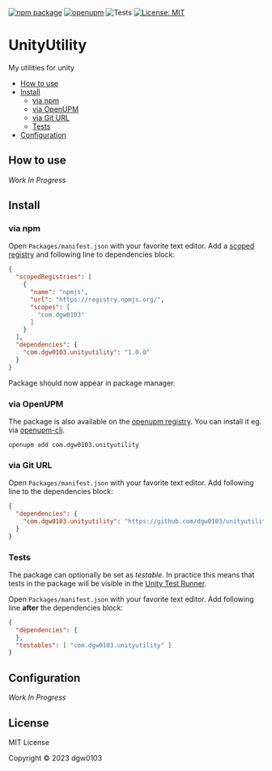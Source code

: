 [![npm package](https://img.shields.io/npm/v/com.dgw0103.unityutility)](https://www.npmjs.com/package/com.dgw0103.unityutility)
[![openupm](https://img.shields.io/npm/v/com.dgw0103.unityutility?label=openupm&registry_uri=https://package.openupm.com)](https://openupm.com/packages/com.dgw0103.unityutility/)
![Tests](https://github.com/dgw0103/unityutility/workflows/Tests/badge.svg)
[![License: MIT](https://img.shields.io/badge/License-MIT-green.svg)](https://opensource.org/licenses/MIT)

# UnityUtility

My utilities for unity

- [How to use](#how-to-use)
- [Install](#install)
  - [via npm](#via-npm)
  - [via OpenUPM](#via-openupm)
  - [via Git URL](#via-git-url)
  - [Tests](#tests)
- [Configuration](#configuration)

<!-- toc -->

## How to use

*Work In Progress*

## Install

### via npm

Open `Packages/manifest.json` with your favorite text editor. Add a [scoped registry](https://docs.unity3d.com/Manual/upm-scoped.html) and following line to dependencies block:
```json
{
  "scopedRegistries": [
    {
      "name": "npmjs",
      "url": "https://registry.npmjs.org/",
      "scopes": [
        "com.dgw0103"
      ]
    }
  ],
  "dependencies": {
    "com.dgw0103.unityutility": "1.0.0"
  }
}
```
Package should now appear in package manager.

### via OpenUPM

The package is also available on the [openupm registry](https://openupm.com/packages/com.dgw0103.unityutility). You can install it eg. via [openupm-cli](https://github.com/openupm/openupm-cli).

```
openupm add com.dgw0103.unityutility
```

### via Git URL

Open `Packages/manifest.json` with your favorite text editor. Add following line to the dependencies block:
```json
{
  "dependencies": {
    "com.dgw0103.unityutility": "https://github.com/dgw0103/unityutility.git"
  }
}
```

### Tests

The package can optionally be set as *testable*.
In practice this means that tests in the package will be visible in the [Unity Test Runner](https://docs.unity3d.com/2017.4/Documentation/Manual/testing-editortestsrunner.html).

Open `Packages/manifest.json` with your favorite text editor. Add following line **after** the dependencies block:
```json
{
  "dependencies": {
  },
  "testables": [ "com.dgw0103.unityutility" ]
}
```

## Configuration

*Work In Progress*

## License

MIT License

Copyright © 2023 dgw0103
